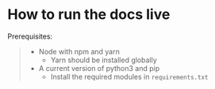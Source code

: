 # How to run the docs live
Prerequisites:
> * Node with npm and yarn
>   * Yarn should be installed globally
> * A current version of python3 and pip
>   * Install the required modules in `requirements.txt`